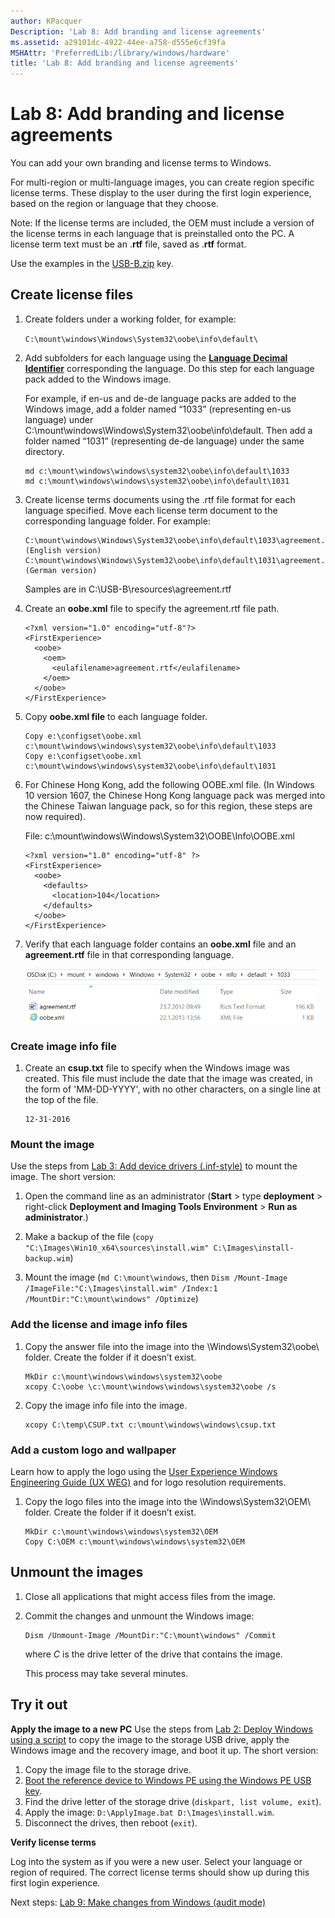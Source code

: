 ```yaml
---
author: KPacquer
Description: 'Lab 8: Add branding and license agreements'
ms.assetid: a29101dc-4922-44ee-a758-d555e6cf39fa
MSHAttr: 'PreferredLib:/library/windows/hardware'
title: 'Lab 8: Add branding and license agreements'
---
```


# Lab 8: Add branding and license agreements

You can add your own branding and license terms to Windows. 

For multi-region or multi-language images, you can create region specific license terms. These display to the user during the first login experience, based on the region or language that they choose. 

Note: If the license terms are included, the OEM must include a version of the license terms in each language that is preinstalled onto the PC. A license term text must be an .**rtf** file, saved as .**rtf** format.

Use the examples in the [USB-B.zip](http://download.microsoft.com/download/5/8/4/5844EE21-4EF5-45B7-8D36-31619017B76A/USB-B.zip) key.

## <span id="Create_license_files"></span>Create license files

1.  Create folders under a working folder, for example:

    `C:\mount\windows\Windows\System32\oobe\info\default\` 

2.  Add subfolders for each language using the **[Language Decimal Identifier](available-language-packs-for-windows.md)** corresponding the language. Do this step for each language pack added to the Windows image.

    For example, if en-us and de-de language packs are added to the Windows image, add a folder named “1033” (representing en-us language) under C:\mount\windows\Windows\System32\oobe\info\default\. Then add a folder named “1031” (representing de-de language) under the same directory.

    ```syntax
    md c:\mount\windows\windows\system32\oobe\info\default\1033
    md c:\mount\windows\windows\system32\oobe\info\default\1031
    ```

3.  Create license terms documents using the .rtf file format for each language specified. Move each license term document to the corresponding language folder. For example:

    ```syntax
    C:\mount\windows\Windows\System32\oobe\info\default\1033\agreement.rtf  (English version)
    C:\mount\windows\Windows\System32\oobe\info\default\1031\agreement.rtf  (German version)
    ```
    
    Samples are in C:\USB-B\resources\agreement.rtf
    
4.  Create an **oobe.xml** file to specify the agreement.rtf file path.

    ```syntax
    <?xml version="1.0" encoding="utf-8"?>
    <FirstExperience>
      <oobe>
        <oem>
	      <eulafilename>agreement.rtf</eulafilename>
        </oem>
      </oobe>
    </FirstExperience>
    ```

5.  Copy **oobe.xml file** to each language folder.

    ```syntax
    Copy e:\configset\oobe.xml c:\mount\windows\windows\system32\oobe\info\default\1033
    Copy e:\configset\oobe.xml c:\mount\windows\windows\system32\oobe\info\default\1031
    ```

6.  For Chinese Hong Kong, add the following OOBE.xml file. (In Windows 10 version 1607, the Chinese Hong Kong language pack was merged into the Chinese Taiwan language pack, so for this region, these steps are now required).

    File: c:\mount\windows\Windows\System32\OOBE\Info\OOBE.xml
    
    ```syntax
    <?xml version="1.0" encoding="utf-8" ?>
    <FirstExperience>
      <oobe>
        <defaults>
          <location>104</location>
        </defaults>
      </oobe>
    </FirstExperience>
    ```

7.  Verify that each language folder contains an **oobe.xml** file and an **agreement.rtf** file in that corresponding language.

    ![Agreement and OOBE files](images/agreement-and-oobe-files.png)

### <span id="Create_image_files"></span>Create image info file
1.  Create an **csup.txt** file to specify when the Windows image was created. This file must include the date that the image was created, in the form of 'MM-DD-YYYY', with no other characters, on a single line at the top of the file.

    ```syntax
    12-31-2016
    ```

### <span id="Mount_the_image"></span>Mount the image

Use the steps from [Lab 3: Add device drivers (.inf-style)](add-device-drivers.md) to mount the image. The short version:

1.  Open the command line as an administrator (**Start** > type **deployment** > right-click **Deployment and Imaging Tools Environment** > **Run as administrator**.)

2.  Make a backup of the file (`copy "C:\Images\Win10_x64\sources\install.wim" C:\Images\install-backup.wim`)

3.  Mount the image (`md C:\mount\windows`, then `Dism /Mount-Image /ImageFile:"C:\Images\install.wim" /Index:1 /MountDir:"C:\mount\windows" /Optimize`)

### <span id="Add_the_license files"></span>Add the license and image info files

1.  Copy the answer file into the image into the \\Windows\\System32\\oobe\\ folder. Create the folder if it doesn’t exist.

    ``` syntax
    MkDir c:\mount\windows\windows\system32\oobe
    xcopy C:\oobe \c:\mount\windows\windows\system32\oobe /s
    ```
    
2.  Copy the image info file into the image.

    ``` syntax
    xcopy C:\temp\CSUP.txt c:\mount\windows\windows\csup.txt
    ```

### <span id="Add_custom_logo_and_wallpapaer"></span>Add a custom logo and wallpaper

Learn how to apply the logo using the [User Experience Windows Engineering Guide (UX WEG)](https://myoem.microsoft.com/oem/myoem/en/topics/Licensing/roylicres/ost2016/Pages/DP-UXWEGWin10.aspx) and for logo resolution requirements. 

1.  Copy the logo files into the image into the \\Windows\\System32\\OEM\\ folder. Create the folder if it doesn’t exist.

    ``` syntax
    MkDir c:\mount\windows\windows\system32\OEM
    Copy C:\OEM c:\mount\windows\windows\system32\OEM
    ```

## <span id="Unmount_the_images"></span> Unmount the images

1.  Close all applications that might access files from the image.

2.  Commit the changes and unmount the Windows image:

    ``` syntax
    Dism /Unmount-Image /MountDir:"C:\mount\windows" /Commit
    ```

    where *C* is the drive letter of the drive that contains the image.

    This process may take several minutes.

## <span id="Try_it_out"></span>Try it out

**Apply the image to a new PC**
Use the steps from [Lab 2: Deploy Windows using a script](deploy-windows-with-a-script-sxs.md) to copy the image to the storage USB drive, apply the Windows image and the recovery image, and boot it up. The short version:

1.  Copy the image file to the storage drive.
2.  [Boot the reference device to Windows PE using the Windows PE USB key](install-windows-pe-sxs.md).
3.  Find the drive letter of the storage drive (`diskpart, list volume, exit`).
4.  Apply the image: `D:\ApplyImage.bat D:\Images\install.wim`.
5.  Disconnect the drives, then reboot (`exit`).
	
**Verify license terms**

Log into the system as if you were a new user. Select your language or region of required. The correct license terms should show up during this first login experience.

Next steps: [Lab 9: Make changes from Windows (audit mode)](prepare-a-snapshot-of-the-pc-generalize-and-capture-windows-images-blue-sxs.md)